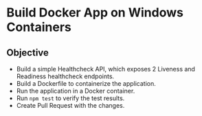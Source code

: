 # Build Docker App on Windows Containers

## Objective

- Build a simple Healthcheck API, which exposes 2 Liveness and Readiness healthcheck endpoints.
- Build a Dockerfile to containerize the application.
- Run the application in a Docker container.
- Run `npm test` to verify the test results.
- Create Pull Request with the changes.
